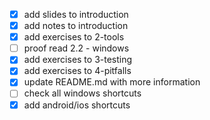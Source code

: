 - [x] add slides to introduction
- [x] add notes to introduction
- [x] add exercises to 2-tools
- [ ] proof read 2.2 - windows
- [x] add exercises to 3-testing
- [x] add exercises to 4-pitfalls
- [x] update README.md with more information
- [ ] check all windows shortcuts
- [x] add android/ios shortcuts